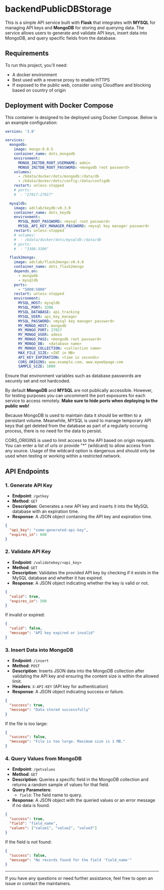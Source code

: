 # backendPublicDBStorage
This is a simple API service built with **Flask** that integrates with **MYSQL** for managing API keys and **MongoDB** for storing and querying data. The service allows users to generate and validate API keys, insert data into MongoDB, and query specific fields from the database.

## Requirements
To run this project, you'll need:
- A docker environment
- Best used with a reverse proxy to enable HTTPS 
- If exposed to the public web, consider using Cloudflare and blocking based on country of origin

## Deployment with Docker Compose
This container is designed to be deployed using Docker Compose. Below is an example configuration:

```yaml
version: '3.8'

services:
  mongodb:
    image: mongo:8.0.5
    container_name: dots_mongodb
    environment:
      MONGO_INITDB_ROOT_USERNAME: admin
      MONGO_INITDB_ROOT_PASSWORD: <mongodb root password>
    volumes:
      - /bdata/docker/dots/mongodb:/data/db
      - /bdata/docker/dots/config:/data/configdb
    restart: unless-stopped
    # ports:
    #  - "27017:27017"

  mysqldb:
    image: adclab/keydb:v0.3.0
    container_name: dots_keydb
    environment:
      MYSQL_ROOT_PASSWORD: <mysql root password>
      MYSQL_API_KEY_MANAGER_PASSWORD: <mysql key manager password>
    restart: unless-stopped
    # volumes:
    #  - /bdata/docker/dots/mysqldb:/data/db
    # ports:
    #  - "3306:3306"

  flask2mongo:
    image: adclab/flask2mongo:v0.4.0
    container_name: dots_flask2mongo
    depends_on:
      - mongodb
      - mysqldb
    ports:
      - "5000:5000"
    restart: unless-stopped
    environment:
      MYSQL_HOST: mysqldb
      MYSQL_PORT: 3306
      MYSQL_DATABASE: api_tracking
      MYSQL_USER: api_key_manager
      MYSQL_PASSWORD: <mysql key manager password>
      MY_MONGO_HOST: mongodb
      MY_MONGO_PORT: 27017
      MY_MONGO_USER: admin
      MY_MONGO_PASS: <mongodb root password>
      MY_MONGO_DB:  <database name>
      MY_MONGO_COLLECTION: <collection name>
      MAX_FILE_SIZE: <INT in MB>
      API_KEY_EXPIRATION: <time in seconds>
      CORS_ORIGINS: www.example.com, www.mywebpage.com
      SAMPLE_SIZE: 1000
```

Ensure that environment variables such as database passwords are securely set and not hardcoded.

By default **MongoDB** and **MYSQL** are not publically accessible.  However, for testing purposes you can uncomment the port exposures for each service to access remotely.  **Make sure to hide ports when deploying to the public web!**   

Because MongoDB is used to maintain data it should be written to a persistant volume.  Meanwhile, MYSQL is used to manage temporary API keys that get deleted from the database as part of a regularly occuring process, there is no need for the data to persist.

CORS_ORIGINS is used to limit access to the API based on origin requests.  You can enter a list of urls or provide "*" (wildcard) to allow access from any source.  Usage of the wildcard option is dangerous and should only be used when testing or working within a restricted network.

## API Endpoints

### 1. **Generate API Key**

- **Endpoint**: `/getkey`
- **Method**: `GET`
- **Description**: Generates a new API key and inserts it into the MySQL database with an expiration time.
- **Response**: A JSON object containing the API key and expiration time.

```json
{
  "api_key": "some-generated-api-key",
  "expires_in": 600
}
```

### 2. **Validate API Key**

- **Endpoint**: `/validatekey/<api_key>`
- **Method**: `GET`
- **Description**: Validates the provided API key by checking if it exists in the MySQL database and whether it has expired.
- **Response**: A JSON object indicating whether the key is valid or not.

```json
{
  "valid": true,
  "expires_in": 500
}
```

If invalid or expired:

```json
{
  "valid": false,
  "message": "API key expired or invalid"
}
```

### 3. **Insert Data into MongoDB**

- **Endpoint**: `/insert`
- **Method**: `POST`
- **Description**: Inserts JSON data into the MongoDB collection after validating the API key and ensuring the content size is within the allowed limit.
- **Headers**: `X-API-KEY` (API key for authentication)
- **Response**: A JSON object indicating success or failure.

```json
{
  "success": true,
  "message": "Data stored successfully"
}
```

If the file is too large:

```json
{
  "success": false,
  "message": "File is too large. Maximum size is 1 MB."
}
```

### 4. **Query Values from MongoDB**

- **Endpoint**: `/getvalues`
- **Method**: `GET`
- **Description**: Queries a specific field in the MongoDB collection and returns a random sample of values for that field.
- **Query Parameters**:
  - `field`: The field name to query.
- **Response**: A JSON object with the queried values or an error message if no data is found.

```json
{
  "success": true,
  "field": "field_name",
  "values": ["value1", "value2", "value3"]
}
```

If the field is not found:

```json
{
  "success": false,
  "message": "No records found for the field 'field_name'"
}
```


---

If you have any questions or need further assistance, feel free to open an issue or contact the maintainers.
